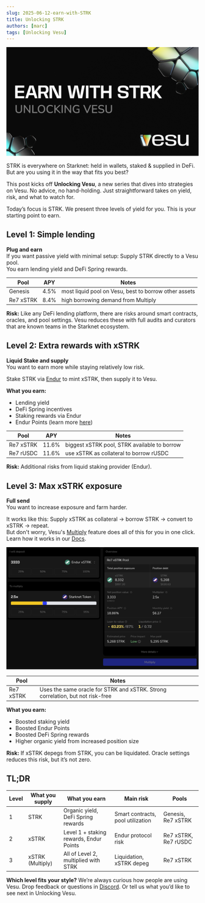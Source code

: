 ```yaml
---
slug: 2025-06-12-earn-with-STRK
title: Unlocking STRK
authors: [marc]
tags: [Unlocking Vesu]
---
```


![Earn with STRK](STRK-unlocking-vesu.png)

STRK is everywhere on Starknet: held in wallets, staked & supplied in DeFi. But are you using it in the way that fits you best?

This post kicks off **Unlocking Vesu**, a new series that dives into strategies on Vesu. No advice, no hand-holding. Just straightforward takes on yield, risk, and what to watch for.

Today’s focus is STRK. We present three levels of yield for you. This is your starting point to earn.

## Level 1: Simple lending

**Plug and earn**  
If you want passive yield with minimal setup: Supply STRK directly to a Vesu pool.  
You earn lending yield and DeFi Spring rewards.

| **Pool**     | **APY** | **Notes**                               |
|--------------|--------|------------------------------------------|
| Genesis      | 4.5%  | most liquid pool on Vesu, best to borrow other assets     |
| Re7 xSTRK    | 8.4%  | high borrowing demand from Multiply |

**Risk:** Like any DeFi lending platform, there are risks around smart contracts, oracles, and pool settings. Vesu reduces these with full audits and curators that are known teams in the Starknet ecosystem.


## Level 2: Extra rewards with xSTRK

**Liquid Stake and supply**  
You want to earn more while staying relatively low risk.

Stake STRK via [Endur](https://endur.fi) to mint xSTRK, then supply it to Vesu.

**What you earn:**
- Lending yield  
- DeFi Spring incentives  
- Staking rewards via Endur  
- Endur Points (learn more [here](https://x.com/vesuxyz/status/1932796193085563379))


| **Pool**     | **APY** | **Notes**                               |
|--------------|--------|------------------------------------------|
| Re7 xSTRK     | 11.6%  | biggest xSTRK pool, STRK available to borrow     |
| Re7 rUSDC     | 11.6%  | use xSTRK as collateral to borrow rUSDC    |

**Risk:** Additional risks from liquid staking provider (Endur).


## Level 3: Max xSTRK exposure

**Full send**  
You want to increase exposure and farm harder.

It works like this: Supply xSTRK as collateral → borrow STRK → convert to xSTRK → repeat.  
But don't worry, Vesu's [Multiply](https://vesu.xyz/multiply) feature does all of this for you in one click. Learn how it works in our [Docs](https://docs.vesu.xyz/user-guides/multiply-basics).

![Multiply xSTRK](xstrk-multiply.png)

| **Pool**     | **Notes**                                                  |
|--------------|------------------------------------------------------------|
| Re7 xSTRK    | Uses the same oracle for STRK and xSTRK. Strong correlation, but not risk-free |

**What you earn:**
- Boosted staking yield
- Boosted Endur Points
- Boosted DeFi Spring rewards
- Higher organic yield from increased position size

**Risk:** If xSTRK depegs from STRK, you can be liquidated. Oracle settings reduces this risk, but it’s not zero.


## TL;DR

| **Level** | **What you supply** | **What you earn**                                 | **Main risk**                     | **Pools**             |
|-----------|----------------------|---------------------------------------------------|-----------------------------------|------------------------|
| 1         | STRK                 | Organic yield, DeFi Spring rewards                | Smart contracts, pool utilization      | Genesis, Re7 xSTRK     |
| 2         | xSTRK                | Level 1 + staking rewards, Endur Points      | Endur protocol risk               | Re7 xSTRK, Re7 rUSDC   |
| 3         | xSTRK (Multiply)     | All of Level 2, multiplied with STRK             | Liquidation, xSTRK depeg          | Re7 xSTRK              |


**Which level fits your style?**
We’re always curious how people are using Vesu. Drop feedback or questions in [Discord](https://discord.gg/g9ahVeyp). Or tell us what you’d like to see next in Unlocking Vesu.

